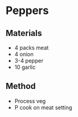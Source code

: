 # Peppers
## Materials
* 4 packs meat
* 4 onion
* 3-4 pepper
* 10   garlic

## Method
* Process veg
* P cook on meat setting
